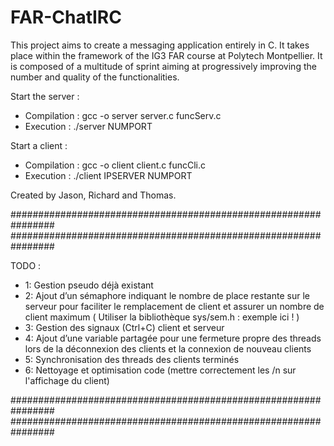 
# FAR-ChatIRC

This project aims to create a messaging application entirely in C. 
It takes place within the framework of the IG3 FAR course at Polytech Montpellier.
It is composed of a multitude of sprint aiming at progressively improving the number and quality of the functionalities.

Start the server :
- Compilation : gcc -o server server.c funcServ.c
- Execution : ./server NUMPORT

Start a client :
- Compilation : gcc -o client client.c funcCli.c
- Execution : ./client IPSERVER NUMPORT

Created by Jason, Richard and Thomas.



################################################################
################################################################

TODO :
- 1: Gestion pseudo déjà existant
- 2: Ajout d’un sémaphore indiquant le nombre de place restante sur le serveur pour faciliter le remplacement de client et assurer un nombre de client maximum (  Utiliser la bibliothèque sys/sem.h : exemple ici ! )
- 3: Gestion des signaux (Ctrl+C) client et serveur
- 4: Ajout d’une variable partagée pour une fermeture propre des threads lors de la déconnexion des clients et la connexion de nouveau clients
- 5: Synchronisation des threads des clients terminés
- 6: Nettoyage et optimisation code (mettre correctement les /n sur l'affichage du client)

################################################################
################################################################

